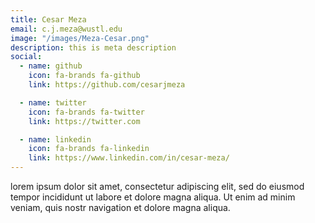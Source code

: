 ```yaml
---
title: Cesar Meza
email: c.j.meza@wustl.edu
image: "/images/Meza-Cesar.png"
description: this is meta description
social:
  - name: github
    icon: fa-brands fa-github
    link: https://github.com/cesarjmeza

  - name: twitter
    icon: fa-brands fa-twitter
    link: https://twitter.com

  - name: linkedin
    icon: fa-brands fa-linkedin
    link: https://www.linkedin.com/in/cesar-meza/
---
```


lorem ipsum dolor sit amet, consectetur adipiscing elit, sed do eiusmod tempor incididunt ut labore et dolore magna aliqua. Ut enim ad minim veniam, quis nostr navigation et dolore magna aliqua.
